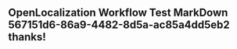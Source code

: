 <properties
ms.topic="hero-topic"
ms.test1="hero-topic"
ms.test2="test"/>

## OpenLocalization Workflow Test MarkDown 567151d6-86a9-4482-8d5a-ac85a4dd5eb2 thanks!
